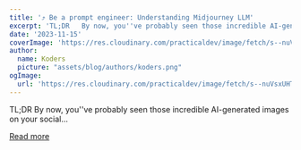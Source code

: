 ```yaml
---
title: '⤴️ Be a prompt engineer: Understanding Midjourney LLM'
excerpt: 'TL;DR   By now, you''ve probably seen those incredible AI-generated images on your social...'
date: '2023-11-15'
coverImage: 'https://res.cloudinary.com/practicaldev/image/fetch/s--nuVsxUHT--/c_imagga_scale,f_auto,fl_progressive,h_420,q_66,w_1000/https://dev-to-uploads.s3.amazonaws.com/uploads/articles/mf92jm3o5mppcrbcip1n.gif'
author:
  name: Koders
  picture: "assets/blog/authors/koders.png"
ogImage:
  url: 'https://res.cloudinary.com/practicaldev/image/fetch/s--nuVsxUHT--/c_imagga_scale,f_auto,fl_progressive,h_420,q_66,w_1000/https://dev-to-uploads.s3.amazonaws.com/uploads/articles/mf92jm3o5mppcrbcip1n.gif'
---
```


TL;DR   By now, you''ve probably seen those incredible AI-generated images on your social...

[Read more](https://dev.to/confidentai/be-a-prompt-engineer-understanding-midjourney-llm-464k)
